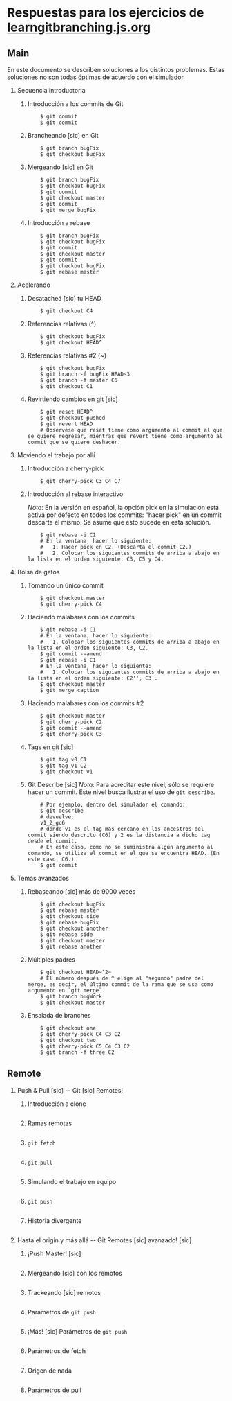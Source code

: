 # Respuestas para los ejercicios de [learngitbranching.js.org](https://learngitbranching.js.org/)
## Main

En este documento se describen soluciones a los distintos problemas. Estas soluciones no son todas óptimas de acuerdo con el simulador.

1. Secuencia introductoria

    1. Introducción a los commits de Git

        ```shell
            $ git commit
            $ git commit
        ```

    2. Brancheando [sic] en Git

        ```shell
            $ git branch bugFix
            $ git checkout bugFix
        ```

    3. Mergeando [sic] en Git

        ```shell
            $ git branch bugFix
            $ git checkout bugFix
            $ git commit
            $ git checkout master
            $ git commit
            $ git merge bugFix
        ```

    4. Introducción a rebase

        ```shell
            $ git branch bugFix
            $ git checkout bugFix
            $ git commit
            $ git checkout master
            $ git commit
            $ git checkout bugFix
            $ git rebase master
        ```

2. Acelerando

    1. Desatacheá [sic] tu HEAD

        ```shell
            $ git checkout C4
        ```

    2. Referencias relativas (^)

        ```shell
            $ git checkout bugFix
            $ git checkout HEAD^
        ```

    3. Referencias relativas #2 (~)

        ```shell
            $ git checkout bugFix
            $ git branch -f bugFix HEAD~3
            $ git branch -f master C6
            $ git checkout C1
        ```

    4. Revirtiendo cambios en git [sic]

        ```shell
            $ git reset HEAD^
            $ git checkout pushed
            $ git revert HEAD
            # Obsérvese que reset tiene como argumento al commit al que se quiere regresar, mientras que revert tiene como argumento al commit que se quiere deshacer.
        ```

3. Moviendo el trabajo por allí

    1. Introducción a cherry-pick

        ```shell
            $ git cherry-pick C3 C4 C7
        ```

    2. Introducción al rebase interactivo

        *Nota*: En la versión en español, la opción pick en la simulación está activa por defecto en todos los commits: "hacer pick" en un commit descarta el mismo. Se asume que esto sucede en esta solución.

        ```shell
            $ git rebase -i C1
            # En la ventana, hacer lo siguiente:
            #   1. Hacer pick en C2. (Descarta el commit C2.)
            #   2. Colocar los siguientes commits de arriba a abajo en la lista en el orden siguiente: C3, C5 y C4.
        ```

4. Bolsa de gatos

    1. Tomando un único commit

        ```shell
            $ git checkout master
            $ git cherry-pick C4
        ```

    2. Haciendo malabares con los commits

        ```shell
            $ git rebase -i C1
            # En la ventana, hacer lo siguiente:
            #   1. Colocar los siguientes commits de arriba a abajo en la lista en el orden siguiente: C3, C2.
            $ git commit --amend
            $ git rebase -i C1
            # En la ventana, hacer lo siguiente:
            #   1. Colocar los siguientes commits de arriba a abajo en la lista en el orden siguiente: C2'', C3'.
            $ git checkout master
            $ git merge caption
        ```

    3. Haciendo malabares con los commits #2

        ```shell
            $ git checkout master
            $ git cherry-pick C2
            $ git commit --amend
            $ git cherry-pick C3
        ```

    4. Tags en git [sic]

        ```shell
            $ git tag v0 C1
            $ git tag v1 C2
            $ git checkout v1
        ```

    5. Git Describe [sic]
        *Nota*: Para acreditar este nivel, sólo se requiere hacer un commit. Este nivel busca ilustrar el uso de `git describe`.

        ```shell
            # Por ejemplo, dentro del simulador el comando:
            $ git describe
            # devuelve:
            v1_2_gc6
            # dónde v1 es el tag más cercano en los ancestros del commit siendo descrito (C6) y 2 es la distancia a dicho tag desde el commit.
            # En este caso, como no se suministra algún argumento al comando, se utiliza el commit en el que se encuentra HEAD. (En este caso, C6.)
            $ git commit
        ```

5. Temas avanzados

    1. Rebaseando [sic] más de 9000 veces

        ```shell
            $ git checkout bugFix
            $ git rebase master
            $ git checkout side
            $ git rebase bugFix
            $ git checkout another
            $ git rebase side
            $ git checkout master
            $ git rebase another
        ```

    2. Múltiples padres

        ```shell
            $ git checkout HEAD~^2~
            # El número después de ^ elige al "segundo" padre del merge, es decir, el último commit de la rama que se usa como argumento en `git merge`.
            $ git branch bugWork
            $ git checkout master
        ```

    3. Ensalada de branches

        ```shell
            $ git checkout one
            $ git cherry-pick C4 C3 C2
            $ git checkout two
            $ git cherry-pick C5 C4 C3 C2
            $ git branch -f three C2
        ```

## Remote

1. Push & Pull [sic] -- Git [sic] Remotes!

    1. Introducción a clone

        ```shell

        ```

    2. Ramas remotas

        ```shell

        ```

    3. `git fetch`

        ```shell

        ```

    4. `git pull`

        ```shell

        ```

    5. Simulando el trabajo en equipo

        ```shell

        ```

    6. `git push`

        ```shell

        ```

    7. Historia divergente

        ```shell

        ```


2. Hasta el origin y más allá -- Git Remotes [sic] avanzado! [sic]

    1. ¡Push Master! [sic]

        ```shell

        ```

    2. Mergeando [sic] con los remotos

        ```shell

        ```

    3. Trackeando [sic] remotos

        ```shell

        ```

    4. Parámetros de `git push`

        ```shell

        ```

    5. ¡Más! [sic] Parámetros de `git push`

        ```shell

        ```

    6. Parámetros de fetch

        ```shell

        ```

    7. Origen de nada

        ```shell

        ```

    8. Parámetros de pull

        ```shell

        ```
